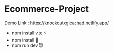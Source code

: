 # Ecommerce-Project

Demo Link : https://knockoutxgicachad.netlify.app/

- npm install vite ⚡
- npm install 🦾
- npm run dev 😈
